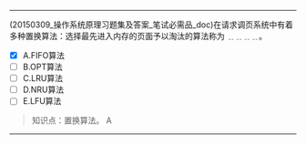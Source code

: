 ---
(20150309_操作系统原理习题集及答案_笔试必需品_doc)在请求调页系统中有着多种置换算法：选择最先进入内存的页面予以淘汰的算法称为 ﹎﹎﹎﹎。
- [x] A.FIFO算法 
- [ ] B.OPT算法 
- [ ] C.LRU算法 
- [ ] D.NRU算法 
- [ ] E.LFU算法

> 知识点：置换算法。
> A

---